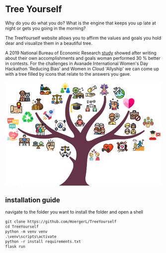 # Tree Yourself
Why do you do what you do? What is the engine that keeps you up late at night or gets you going in the morning?

The TreeYourself website allows you to affirm the values and goals you hold dear and visualize them in a beautiful tree.

A 2019 National Bureau of Economic Research [study](https://www.nber.org/digest/dec19/women-persistently-sell-themselves-short-same-skill-men) showed after writing about their own accomplishments and goals woman performed 30 % better in contests. For the challenges in Avanade International Women's Day Hackathon 'Reducing Bias' and Women in Cloud 'Allyship' we can come up with a tree filled by icons that relate to  the answers you gave.

![plot](./app/static/fulltree-thumbnail.png)

## installation guide
navigate to the folder you want to install the folder and open a shell

```shell
git clone https://github.com/HoergerL/TreeYourself
cd TreeYourself
python -m venv venv
.\venv\scripts\activate
python -r install requirements.txt
flask run


